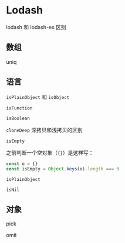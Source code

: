 # Lodash

lodash 和 lodash-es 区别

## 数组

uniq

## 语言

`isPlainObject` 和 `isObject`

`isFunction`

`isBoolean`

`cloneDeep` 深拷贝和浅拷贝的区别

`isEmpty`

之前判断一个空对象（`{}`）是这样写：

```js
const o = {}
const isEmpty = Object.keys(o).length === 0
```

`isPlainObject`

`isNil`

## 对象

pick

omit
